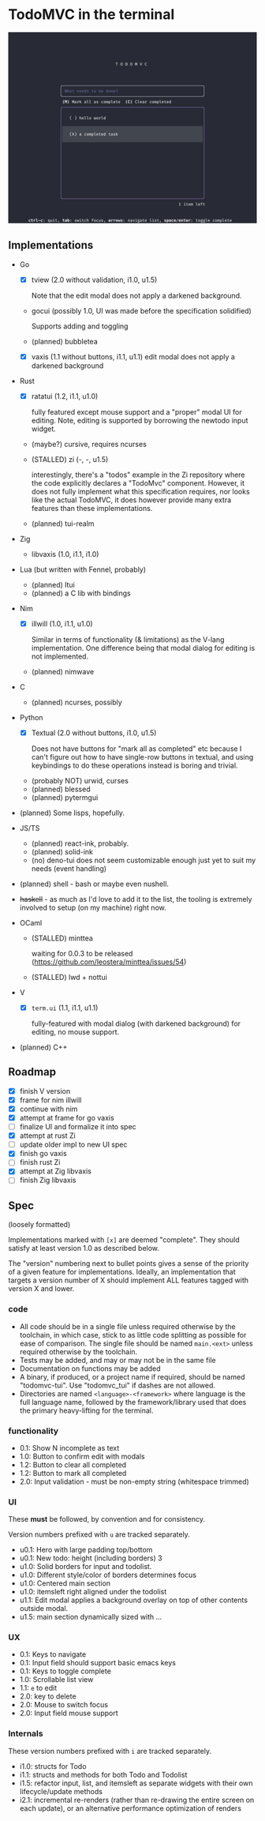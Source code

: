 # TodoMVC in the terminal

![demo](./demo.png)

## Implementations

- Go
  - [x] tview (2.0 without validation, i1.0, u1.5)

    Note that the edit modal does not apply a darkened background.

  - gocui (possibly 1.0, UI was made before the specification solidified)

    Supports adding and toggling

  - (planned) bubbletea

  - [x] vaxis (1.1 without buttons, i1.1, u1.1) edit modal does not apply a
    darkened background

- Rust

  - [x] ratatui (1.2, i1.1, u1.0)

    fully featured except mouse support and a "proper" modal UI for editing.
    Note, editing is supported by borrowing the newtodo input widget.

  - (maybe?) cursive, requires ncurses

  - (STALLED) zi (-, -, u1.5)

    interestingly, there's a "todos" example in the Zi repository where the code
    explicitly declares a "TodoMvc" component. However, it does not fully
    implement what this specification requires, nor looks like the actual
    TodoMVC, it does however provide many extra features than these
    implementations.

  - (planned) tui-realm

- Zig
  - libvaxis (1.0, i1.1, i1.0)

- Lua (but written with Fennel, probably)
  - (planned) ltui
  - (planned) a C lib with bindings

- Nim

  - [x] illwill (1.0, i1.1, u1.0)
    
    Similar in terms of functionality (& limitations) as the V-lang
    implementation. One difference being that modal dialog for editing is not
    implemented.

  - (planned) nimwave

- C
  - (planned) ncurses, possibly

- Python
  - [x] Textual (2.0 without buttons, i1.0, u1.5)

    Does not have buttons for "mark all as completed" etc because I can't figure
    out how to have single-row buttons in textual, and using keybindings to do
    these operations instead is boring and trivial.

  - (probably NOT) urwid, curses
  - (planned) blessed
  - (planned) pytermgui

- (planned) Some lisps, hopefully.

- JS/TS
  - (planned) react-ink, probably.
  - (planned) solid-ink
  - (no) deno-tui does not seem customizable enough just yet to suit my needs
    (event handling)

- (planned) shell - bash or maybe even nushell.

- ~~haskell~~ - as much as I'd love to add it to the list, the tooling is
  extremely involved to setup (on my machine) right now.

- OCaml

  - (STALLED) minttea
    
    waiting for 0.0.3 to be released (https://github.com/leostera/minttea/issues/54)

  - (STALLED) lwd + nottui

- V
  - [x] `term.ui` (1.1, i1.1, u1.1)

    fully-featured with modal dialog (with darkened background) for editing, no mouse support.

- (planned) C++

## Roadmap

- [x] finish V version
- [x] frame for nim illwill
- [x] continue with nim
- [x] attempt at frame for go vaxis
- [ ] finalize UI and formalize it into spec
- [x] attempt at rust Zi
- [ ] update older impl to new UI spec
- [x] finish go vaxis
- [ ] finish rust Zi
- [x] attempt at Zig libvaxis
- [ ] finish Zig libvaxis

## Spec

(loosely formatted)

Implementations marked with `[x]` are deemed "complete". They should satisfy
at least version 1.0 as described below.

The "version" numbering next to bullet points gives a sense of the priority of a
given feature for implementations. Ideally, an implementation that targets a
version number of X should implement ALL features tagged with version X and
lower.

### code

- All code should be in a single file unless required otherwise by the
  toolchain, in which case, stick to as little code splitting as possible for ease
  of comparison. The single file should be named `main.<ext>` unless required
  otherwise by the toolchain.
- Tests may be added, and may or may not be in the same file
- Documentation on functions may be added
- A binary, if produced, or a project name if required, should be named
  "todomvc-tui". Use "todomvc_tui" if dashes are not allowed.
- Directories are named `<language>-<framework>` where language is the full
  language name, followed by the framework/library used that does the primary
  heavy-lifting for the terminal.

### functionality

- 0.1: Show N incomplete as text
- 1.0: Button to confirm edit with modals
- 1.2: Button to clear all completed
- 1.2: Button to mark all completed
- 2.0: Input validation - must be non-empty string (whitespace trimmed)

### UI

These **must** be followed, by convention and for consistency.

Version numbers prefixed with `u` are tracked separately.

- u0.1: Hero with large padding top/bottom
- u0.1: New todo: height (including borders) 3
- u1.0: Solid borders for input and todolist.
- u1.0: Different style/color of borders determines focus
- u1.0: Centered main section
- u1.0: itemsleft right aligned under the todolist
- u1.1: Edit modal applies a background overlay on top of other contents outside
  modal.
- u1.5: main section dynamically sized with ...

### UX

- 0.1: Keys to navigate
- 0.1: Input field should support basic emacs keys
- 0.1: Keys to toggle complete
- 1.0: Scrollable list view
- 1.1: `e` to edit
- 2.0: key to delete
- 2.0: Mouse to switch focus
- 2.0: Input field mouse support

### Internals

These version numbers prefixed with `i` are tracked separately.

- i1.0: structs for Todo
- i1.1: structs and methods for both Todo and Todolist
- i1.5: refactor input, list, and itemsleft as separate widgets with their own
  lifecycle/update methods
- i2.1: incremental re-renders (rather than re-drawing the entire screen on each
  update), or an alternative performance optimization of renders
